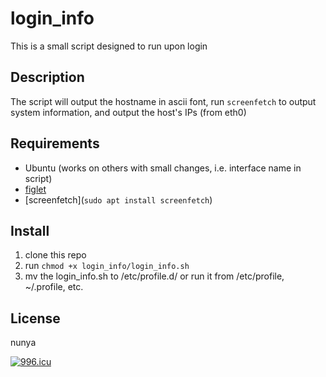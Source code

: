 # login_info

This is a small script designed to run upon login

## Description

The script will output the hostname in ascii font, run `screenfetch` to output system information, and output the host's IPs (from eth0)

## Requirements

- Ubuntu (works on others with small changes, i.e. interface name in script)
- [figlet](http://www.figlet.org/)
- [screenfetch](`sudo apt install screenfetch`)
## Install

1. clone this repo
2. run `chmod +x login_info/login_info.sh`
3. mv the login_info.sh to /etc/profile.d/ or run it from /etc/profile, ~/.profile, etc.

## License

nunya

<a href="https://996.icu"><img src="https://img.shields.io/badge/link-996.icu-red.svg" alt="996.icu"></a>

